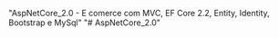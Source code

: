 "AspNetCore_2.0 - E comerce com MVC, EF Core 2.2, Entity, Identity, Bootstrap e MySql" 
"# AspNetCore_2.0" 
